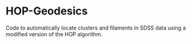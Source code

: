 HOP-Geodesics
=============

Code to automatically locate clusters and filaments in SDSS data using a modified version of the HOP algorithm.
